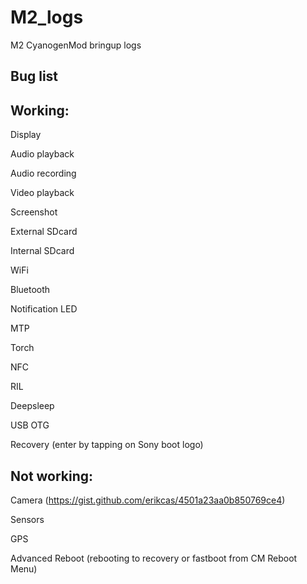 M2_logs
=======

M2 CyanogenMod bringup logs


Bug list
----------


Working:
--------
Display

Audio playback

Audio recording

Video playback

Screenshot

External SDcard

Internal SDcard

WiFi

Bluetooth

Notification LED

MTP

Torch

NFC

RIL

Deepsleep

USB OTG

Recovery
(enter by tapping <volume down> on Sony boot logo)


Not working:
-----------
Camera (https://gist.github.com/erikcas/4501a23aa0b850769ce4)

Sensors

GPS

Advanced Reboot
(rebooting to recovery or fastboot from CM Reboot Menu)
